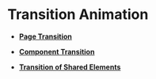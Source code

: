 # Transition Animation<a name="EN-US_TOPIC_0000001119927434"></a>

-   **[Page Transition](ts-page-transition-animation.md)**  

-   **[Component Transition](ts-transition-animation-component.md)**  

-   **[Transition of Shared Elements](ts-transition-animation-shared-elements.md)**  


